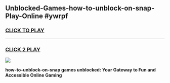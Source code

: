 
## Unblocked-Games-how-to-unblock-on-snap-Play-Online #ywrpf
<h3>
<a href="https://news.freeplayer.one?title=how-to-unblock-on-snap&ref=3">CLICK TO PLAY</a></h3>
<hr>

<h3>
<a href="https://news.freeplayer.one?title=how-to-unblock-on-snap&ref=3">CLICK 2 PLAY</a>
  
</h3>

<a href="https://news.freeplayer.one?title=how-to-unblock-on-snap&ref=3"><img src="https://clearcache.store/games.png"></a>


**how-to-unblock-on-snap games unblocked: Your Gateway to Fun and Accessible Online Gaming**
